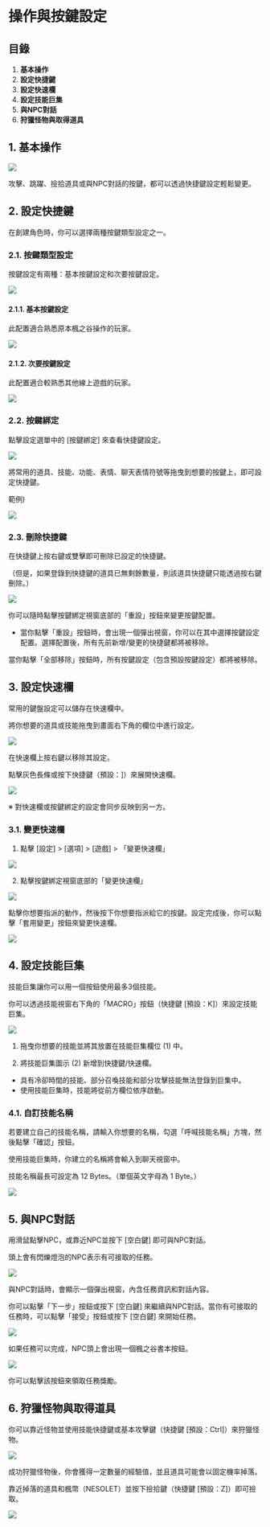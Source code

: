 # 操作與按鍵設定
## 目錄
1.  **基本操作**
2.  **設定快捷鍵**
3.  **設定快速欄**
4.  **設定技能巨集**
5.  **與NPC對話**
6.  **狩獵怪物與取得道具**
## 1. 基本操作

![](/images/msn-101/beginners-guide/get-started/image_1747236263366_206.png)

攻擊、跳躍、撿拾道具或與NPC對話的按鍵，都可以透過快捷鍵設定輕鬆變更。

## 2. 設定快捷鍵

在創建角色時，你可以選擇兩種按鍵類型設定之一。

### 2.1. 按鍵類型設定

按鍵設定有兩種：基本按鍵設定和次要按鍵設定。

![](/images/msn-101/beginners-guide/get-started/image_1747236263367_373.png)

#### 2.1.1. 基本按鍵設定

此配置適合熟悉原本楓之谷操作的玩家。

![](/images/msn-101/beginners-guide/get-started/image_1747236263367_301.png)

#### 2.1.2. 次要按鍵設定

此配置適合較熟悉其他線上遊戲的玩家。

![](/images/msn-101/beginners-guide/get-started/image_1747236263367_323.png)

### 2.2. 按鍵綁定

點擊設定選單中的 \[按鍵綁定\] 來查看快捷鍵設定。

![](/images/msn-101/beginners-guide/get-started/image_1747236263367_453.png)

將常用的道具、技能、功能、表情、聊天表情符號等拖曳到想要的按鍵上，即可設定快捷鍵。

範例)

![](/images/msn-101/beginners-guide/get-started/image_1747236263367_36.png)

### 2.3. 刪除快捷鍵

在快捷鍵上按右鍵或雙擊即可刪除已設定的快捷鍵。

（但是，如果登錄到快捷鍵的道具已無剩餘數量，則該道具快捷鍵只能透過按右鍵刪除。）

![](/images/msn-101/beginners-guide/get-started/image_1747236263367_899.png)

你可以隨時點擊按鍵綁定視窗底部的「重設」按鈕來變更按鍵配置。

*   當你點擊「重設」按鈕時，會出現一個彈出視窗，你可以在其中選擇按鍵設定配置。選擇配置後，所有先前新增/變更的快捷鍵都將被移除。

當你點擊「全部移除」按鈕時，所有按鍵設定（包含預設按鍵設定）都將被移除。

## 3. 設定快速欄

常用的鍵盤設定可以儲存在快速欄中。

將你想要的道具或技能拖曳到畫面右下角的欄位中進行設定。

![](/images/msn-101/beginners-guide/get-started/image_1747236263367_266.png)

在快速欄上按右鍵以移除其設定。

點擊灰色長條或按下快捷鍵（預設：\]）來展開快速欄。

![](/images/msn-101/beginners-guide/get-started/image_1747236263367_721.png)

※ 對快速欄或按鍵綁定的設定會同步反映到另一方。

### 3.1. 變更快速欄

1) 點擊 \[設定\] > \[選項\] > \[遊戲\] > 「變更快速欄」

![](/images/msn-101/beginners-guide/get-started/image_1747236263367_675.png)

2) 點擊按鍵綁定視窗底部的「變更快速欄」

![](/images/msn-101/beginners-guide/get-started/image_1747236263367_626.png)

點擊你想要指派的動作，然後按下你想要指派給它的按鍵。設定完成後，你可以點擊「套用變更」按鈕來變更快速欄。

![](/images/msn-101/beginners-guide/get-started/image_1747236263367_957.png)

## 4. 設定技能巨集

技能巨集讓你可以用一個按鈕使用最多3個技能。

你可以透過技能視窗右下角的「MACRO」按鈕（快捷鍵 \[預設：K\]）來設定技能巨集。

![](/images/msn-101/beginners-guide/get-started/image_1747236263367_99.png)

1) 拖曳你想要的技能並將其放置在技能巨集欄位 (1) 中。

2) 將技能巨集圖示 (2) 新增到快捷鍵/快速欄。

*   具有冷卻時間的技能、部分召喚技能和部分攻擊技能無法登錄到巨集中。
*   使用技能巨集時，技能將從前方欄位依序啟動。
### 4.1. 自訂技能名稱

若要建立自己的技能名稱，請輸入你想要的名稱，勾選「呼喊技能名稱」方塊，然後點擊「確認」按鈕。

使用技能巨集時，你建立的名稱將會輸入到聊天視窗中。

技能名稱最長可設定為 12 Bytes。（單個英文字母為 1 Byte。）

![](/images/msn-101/beginners-guide/get-started/image_1747236263367_133.png)

## 5. 與NPC對話

用滑鼠點擊NPC，或靠近NPC並按下 \[空白鍵\] 即可與NPC對話。

頭上會有閃爍燈泡的NPC表示有可接取的任務。

![](/images/msn-101/beginners-guide/get-started/image_1747236263367_997.png)

與NPC對話時，會顯示一個彈出視窗，內含任務資訊和對話內容。

你可以點擊「下一步」按鈕或按下 \[空白鍵\] 來繼續與NPC對話。當你有可接取的任務時，可以點擊「接受」按鈕或按下 \[空白鍵\] 來開始任務。

![](/images/msn-101/beginners-guide/get-started/image_1747236263367_895.png)

如果任務可以完成，NPC頭上會出現一個楓之谷書本按鈕。

![](/images/msn-101/beginners-guide/get-started/image_1747236263367_251.png)

你可以點擊該按鈕來領取任務獎勵。

## 6. 狩獵怪物與取得道具

你可以靠近怪物並使用技能快捷鍵或基本攻擊鍵（快捷鍵 \[預設：Ctrl\]）來狩獵怪物。

![](/images/msn-101/beginners-guide/get-started/image_1747236263367_590.png)

成功狩獵怪物後，你會獲得一定數量的經驗值，並且道具可能會以固定機率掉落。

靠近掉落的道具和楓幣（NESOLET）並按下撿拾鍵（快捷鍵 \[預設：Z\]）即可撿取。

![](/images/msn-101/beginners-guide/get-started/image_1747236263367_404.png)